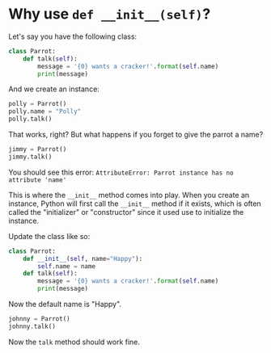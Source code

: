 # Why use `def __init__(self)`?

Let's say you have the following class:

```python
class Parrot:
    def talk(self):
        message = '{0} wants a cracker!'.format(self.name)
        print(message)
```

And we create an instance:

```python
polly = Parrot()
polly.name = "Polly"
polly.talk()
```

That works, right? But what happens if you forget to give the parrot a name?

```python
jimmy = Parrot()
jimmy.talk()
```

You should see this error: `AttributeError: Parrot instance has no attribute 'name'`

This is where the `__init__` method comes into play. When you create an instance, Python will first call the `__init__` method if it exists, which is often called the "initializer" or "constructor" since it used use to initialize the instance.

Update the class like so:

```python
class Parrot:
    def __init__(self, name="Happy"):
        self.name = name
    def talk(self):
        message = '{0} wants a cracker!'.format(self.name)
        print(message)
```

Now the default name is "Happy".

```python
johnny = Parrot()
johnny.talk()
```

Now the `talk` method should work fine.